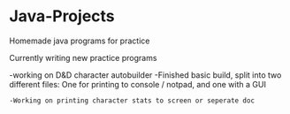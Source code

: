 # Java-Projects
Homemade java programs for practice

Currently writing new practice programs

  -working on D&D character autobuilder
  -Finished basic build, split into two different files: One for printing to console / notpad, and one with a GUI
  
    -Working on printing character stats to screen or seperate doc
